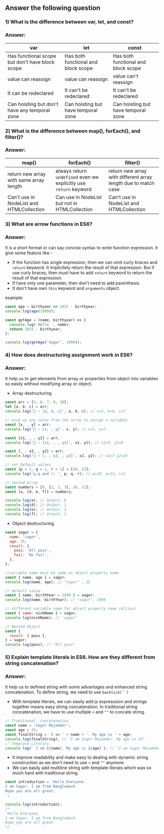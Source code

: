## Answer the following question

### 1) What is the difference between var, let, and const?

### Answer:

| var                                             | let                                 | const                               |
| ----------------------------------------------- | ----------------------------------- | ----------------------------------- |
| Has functional scope but don't have block scope | Has both functional and block scope | Has both functional and block scope |
| value can reassign                              | value can reassign                  | value can't reassign                |
| It can be redeclared                            | It can't be redeclared              | It can't be redeclared              |
| Can hoisting but don't have any temporal zone   | Can hoisting but have temporal zone | Can hoisting but have temporal zone |

### 2) What is the difference between map(), forEach(), and filter()?

### Answer:

| map()                                    | forEach()                                                         | filter()                                                       |
| ---------------------------------------- | ----------------------------------------------------------------- | -------------------------------------------------------------- |
| return new array with same array length  | always return `undefined` even we explicitly use `return` keyword | return new array with different array length due to match case |
| Can't use in NodeList and HTMLCollection | Can use in NodeList but not in HTMLCollection                     | Can't use in NodeList and HTMLCollection                       |

### 3) What are arrow functions in ES6?

### Answer:

It is a short format or can say concise syntax to write function expression. It give some feature like -

- If the function has single expression, then we can omit curly braces and `return` keyword. It implicitely return the result of that expression. But if use curly braces, then must have to add `return` keyword to return the result of that expression.
- If have only one parameter, then don't need to add parenthesis.
- It don't have own `this` keyword and `arguments` object.

example:

```js
const age = birthyear => 2025 - birthyear;
console.log(age(1999));

const getAge = (name, birthyear) => {
  console.log('Hello ', name);
  return 2025 - birthyear;
};

console.log(getAge('Sagor', 1999));
```

### 4) How does destructuring assignment work in ES6?

### Answer:

It help us to get elements from array or properties from object into variables so easily without modifying array or object.

- Array destructuring

```js
const arr = [5, 6, 7, 8, 10];
let [a, b, c] = arr;
console.log('🚀 ~ [a, b, c]', a, b, c); // a=5, b=6, c=7

// pick up any value from the array to assign a variable
const [x, , y] = arr;
console.log('🚀 ~ [x, , y]', x, y); // x=5, y=7

const [x1, , , y1] = arr;
console.log('🚀 ~ [x1, , , y1]', x1, y1); // x1=5, y1=8

const [, , x2, , y2] = arr;
console.log('🚀 ~ [, , x2, , y2]', x2, y2); // x2=7 y2=10

// set Default values
const [p = 1, q = 1, r = 1] = [10, 13];
console.log('p,q and r: ', p, q, r); // p=10, q=13, r=1

// nested array
const numbers = [8, [1, 2, 3], 10, 12];
const [a, [d, e, f]] = numbers;

console.log(a); // Output: 8
console.log(d); // Output: 1
console.log(e); // Output: 2
console.log(f); // Output: 3
```

- Object destructuring

```js
const sagor = {
  name: 'sagor',
  age: 25,
  result: {
    pass: 'All pass',
    fail: 'No fail',
  },
};

//variable name must be same as object property name
const { name, age } = sagor;
console.log(name, age); // "sagor" , 25

// default value
const { name, birthYear = 1999 } = sagor;
console.log(name, birthYear); // "sagor", 1999

// different variable name for object property name (Allias)
const { name: nickName } = sagor;
console.log(nickName); // 'sagor"

// Nested Object
const {
  result: { pass },
} = sagor;
console.log(pass); // "All pass"
```

### 5) Explain template literals in ES6. How are they different from string concatenation?

### Answer:

It help us to defined string with some advantages and enhanced string concatenation. To define string, we need to use ` backtick(``) `

- With template literals, we can easily add js expresssion and strings together means easy string concatenation. In traditional string concatenation, we have to use multiple `+` and `""` to concate string.

```js
// Traditional  concatenation
const name = 'Sagor Majomder';
const age = 25;
const finalString = 'I am ' + name + '. My age is ' + age;
console.log(finalString); // "I am Sagor Majomder. My age is 25"
// Template Literals
console.log(` I am ${name}. My age is ${age}`); // "I am Sagor Majomder. My age is 25"
```

- It improve readability and make easy to dealing with dynamic string construction as we don't need to use `+` and `""` anymore.
- We can easily add multiline string with template literals which was so much hard with traditional string.

```js
const introduction = `Hello Everyone.
I am Sagor. I am from Bangladesh.
Hope you are all great.
`;

console.log(introduction);
/*
 Hello Everyone.
I am Sagor. I am from Bangladesh.
Hope you are all great.
*/
```

<!-- ---

## 🌴 API Endpoints

1. Get 🌴All Plants

```bash
https://openapi.programming-hero.com/api/plants
```

2. Get 🌴All categories <br/>

```bash
https://openapi.programming-hero.com/api/categories
```

3. Get 🌴plants by categories <br/>

```bash
https://openapi.programming-hero.com/api/category/${id}
```

```bash
https://openapi.programming-hero.com/api/category/1
```

4. Get 🌴Plants Detail <br/>

```bash
https://openapi.programming-hero.com/api/plant/${id}
```

```bash
https://openapi.programming-hero.com/api/plant/1
``` -->
